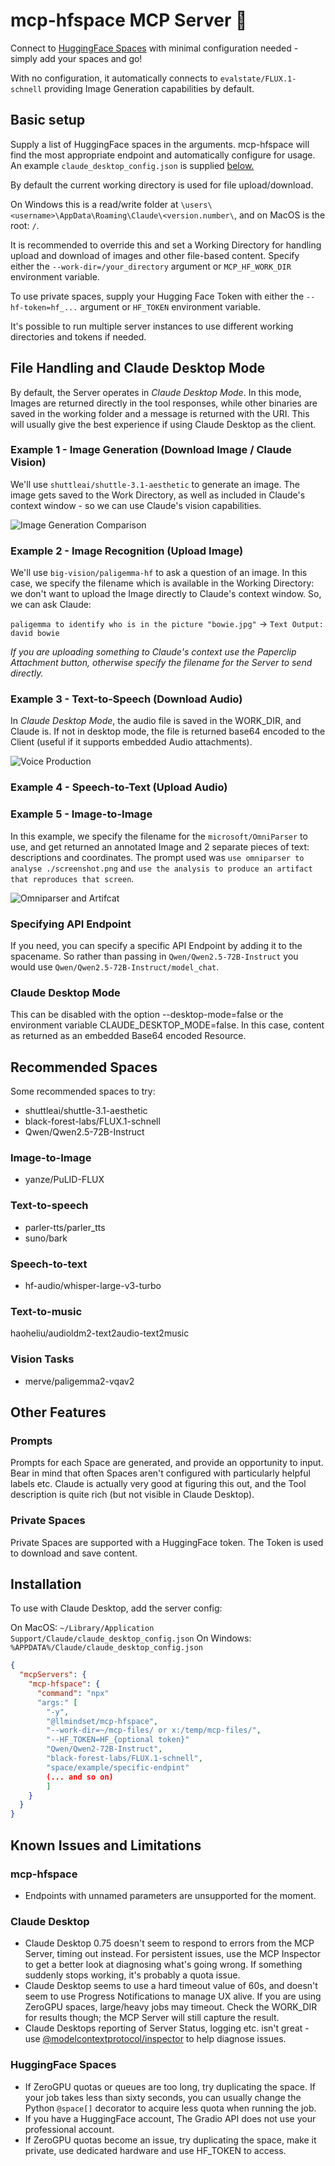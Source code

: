 # mcp-hfspace MCP Server 🤗

Connect to [HuggingFace Spaces](https://huggingface.co/)  with minimal configuration needed - simply add your spaces and go!

With no configuration, it automatically connects to `evalstate/FLUX.1-schnell` providing Image Generation capabilities by default.

## Basic setup

Supply a list of HuggingFace spaces in the arguments. mcp-hfspace will find the most appropriate endpoint and automatically configure for usage. An example `claude_desktop_config.json` is supplied [below.](#installation)

By default the current working directory is used for file upload/download.

On Windows this is a read/write folder at `\users\<username>\AppData\Roaming\Claude\<version.number\`, and on MacOS is the root: `/`.

It is recommended to override this and set  a Working Directory for handling upload and download of images and other file-based content. Specify either the `--work-dir=/your_directory` argument or `MCP_HF_WORK_DIR` environment variable.

To use private spaces, supply your Hugging Face Token with either the  `--hf-token=hf_...` argument or `HF_TOKEN` environment variable.

It's possible to run multiple server instances to use different working directories and tokens if needed.

## File Handling and Claude Desktop Mode

By default, the Server operates in _Claude Desktop Mode_. In this mode, Images are returned directly in the tool responses, while other binaries are saved in the working folder and a message is returned with the URI. This will usually give the best experience if using Claude Desktop as the client.

### Example 1 - Image Generation (Download Image / Claude Vision)

We'll use `shuttleai/shuttle-3.1-aesthetic` to generate an image. The image gets saved to the Work Directory, as well as included in Claude's context window - so we can use  Claude's vision capabilities.

![Image Generation Comparison](./2024-12-05-flux-shuttle.png)

### Example 2 - Image Recognition (Upload Image)

We'll use `big-vision/paligemma-hf` to ask a question of an image. In this case, we specify the filename which is available in the Working Directory: we  don't want to upload the Image directly to Claude's context window. So, we can ask Claude:

`paligemma to identify who is in the picture "bowie.jpg"` -> `Text Output: david bowie`

_If you are uploading something to Claude's context use the Paperclip Attachment button, otherwise specify the filename for the Server to send directly._

### Example 3 - Text-to-Speech (Download Audio)

In _Claude Desktop Mode_, the audio file is saved in the WORK_DIR, and Claude is. If not in desktop mode, the file is returned base64 encoded to the Client (useful if it supports embedded Audio attachments).

![Voice Production](./2024-12-08-mcp-parler.png)

### Example 4 - Speech-to-Text (Upload Audio)

### Example 5 - Image-to-Image

In this example, we specify the filename for the `microsoft/OmniParser` to use, and get returned an annotated Image and 2 separate pieces of text: descriptions and coordinates. The prompt used was `use omniparser to analyse ./screenshot.png` and `use the analysis to produce an artifact that reproduces that screen`.

![Omniparser and Artifcat](./2024-12-08-mcp-omni-artifact.png)

### Specifying API Endpoint

If you need, you can specify a specific API Endpoint by adding it to the spacename. So rather than passing in `Qwen/Qwen2.5-72B-Instruct` you would use `Qwen/Qwen2.5-72B-Instruct/model_chat`.

### Claude Desktop Mode

This can be disabled with the option --desktop-mode=false or the environment variable CLAUDE_DESKTOP_MODE=false. In this case, content as returned as an embedded Base64 encoded Resource.

## Recommended Spaces

Some recommended spaces to try:

- shuttleai/shuttle-3.1-aesthetic
- black-forest-labs/FLUX.1-schnell
- Qwen/Qwen2.5-72B-Instruct

### Image-to-Image

- yanze/PuLID-FLUX

### Text-to-speech

- parler-tts/parler_tts
- suno/bark

### Speech-to-text

- hf-audio/whisper-large-v3-turbo

### Text-to-music

haoheliu/audioldm2-text2audio-text2music

### Vision Tasks

- merve/paligemma2-vqav2

## Other Features

### Prompts

Prompts for each Space are generated, and provide an opportunity to input. Bear in mind that often Spaces aren't configured with particularly helpful labels etc. Claude is actually very good at figuring this out, and the Tool description is quite rich (but not visible in Claude Desktop).

### Private Spaces

Private Spaces are supported with a HuggingFace token. The Token is used to download and save content.

## Installation

To use with Claude Desktop, add the server config:

On MacOS: `~/Library/Application Support/Claude/claude_desktop_config.json`
On Windows: `%APPDATA%/Claude/claude_desktop_config.json`

```json
{
  "mcpServers": {
    "mcp-hfspace": {
      "command": "npx"
      "args:" [
        "-y",
        "@llmindset/mcp-hfspace",
        "--work-dir=~/mcp-files/ or x:/temp/mcp-files/",
        "--HF_TOKEN=HF_{optional token}"
        "Qwen/Qwen2-72B-Instruct",
        "black-forest-labs/FLUX.1-schnell",
        "space/example/specific-endpint"
        (... and so on)
        ]
    }
  }
}
```

## Known Issues and Limitations

### mcp-hfspace

- Endpoints with unnamed parameters are unsupported for the moment.

### Claude Desktop

- Claude Desktop 0.75 doesn't seem to respond to errors from the MCP Server, timing out instead. For persistent issues, use the MCP Inspector to get a better look at diagnosing what's going wrong. If something suddenly stops working, it's probably a quota issue.
- Claude Desktop seems to use a hard timeout value of 60s, and doesn't seem to use Progress Notifications to manage UX alive. If you are using ZeroGPU spaces, large/heavy jobs may timeout. Check the WORK_DIR for results though; the MCP Server will still capture the result.
- Claude Desktops reporting of Server Status, logging etc. isn't great - use [@modelcontextprotocol/inspector](https://github.com/modelcontextprotocol/inspector) to help diagnose issues.

### HuggingFace Spaces

- If ZeroGPU quotas or queues are too long, try duplicating the space. If your job takes less than sixty seconds, you can usually change the Python `@space[]` decorator to acquire less quota when running the job.
- If you have a HuggingFace account, The Gradio API does not use your professional account.
- If ZeroGPU quotas become an issue, try duplicating the space, make it private, use dedicated hardware and use HF_TOKEN to access.
